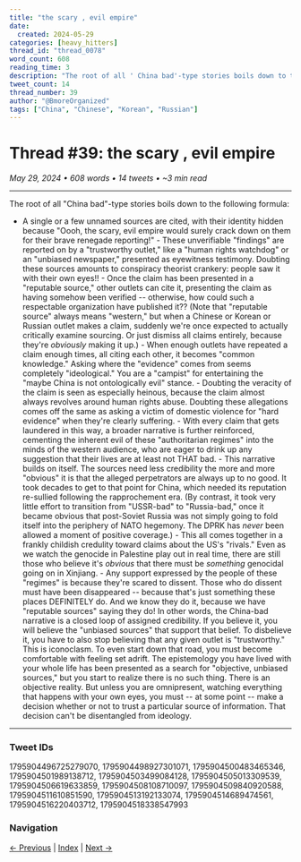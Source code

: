 ```yaml
---
title: "the scary , evil empire"
date:
  created: 2024-05-29
categories: [heavy_hitters]
thread_id: "thread_0078"
word_count: 608
reading_time: 3
description: "The root of all ' China bad'-type stories boils down to the following formula : - A single or a few unnamed sources are cited , with their identity hidden..."
tweet_count: 14
thread_number: 39
author: "@BmoreOrganized"
tags: ["China", "Chinese", "Korean", "Russian"]
---
```

# Thread #39: the scary , evil empire

*May 29, 2024 • 608 words • 14 tweets • ~3 min read*

---

The root of all "China bad"-type stories boils down to the following formula:

- A single or a few unnamed sources are cited, with their identity hidden because "Oooh, the scary, evil empire would surely crack down on them for their brave renegade reporting!" - These unverifiable "findings" are reported on by a "trustworthy outlet," like a "human rights watchdog" or an "unbiased newspaper," presented as eyewitness testimony. Doubting these sources amounts to conspiracy theorist crankery: people saw it with their own eyes!! - Once the claim has been presented in a "reputable source," other outlets can cite it, presenting the claim as having somehow been verified -- otherwise, how could such a respectable organization have published it?? (Note that "reputable source" always means "western," but when a Chinese or Korean or Russian outlet makes a claim, suddenly we're once expected to actually critically examine sourcing. Or just dismiss all claims entirely, because they're *obviously* making it up.) - When enough outlets have repeated a claim enough times, all citing each other, it becomes "common knowledge." Asking where the "evidence" comes from seems completely "ideological." You are a "campist" for entertaining the "maybe China is not ontologically evil" stance. - Doubting the veracity of the claim is seen as especially heinous, because the claim almost always revolves around human rights abuse. Doubting these allegations comes off the same as asking a victim of domestic violence for "hard evidence" when they're clearly suffering. - With every claim that gets laundered in this way, a broader narrative is further reinforced, cementing the inherent evil of these "authoritarian regimes" into the minds of the western audience, who are eager to drink up any suggestion that their lives are at least not THAT bad. - This narrative builds on itself. The sources need less credibility the more and more "obvious" it is that the alleged perpetrators are always up to no good. It took decades to get to that point for China, which needed its reputation re-sullied following the rapprochement era. (By contrast, it took very little effort to transition from "USSR-bad" to "Russia-bad," once it became obvious that post-Soviet Russia was not simply going to fold itself into the periphery of NATO hegemony. The DPRK has *never* been allowed a moment of positive coverage.) - This all comes together in a frankly childish credulity toward claims about the US's "rivals." Even as we watch the genocide in Palestine play out in real time, there are still those who believe it's *obvious* that there must be *something* genocidal going on in Xinjiang. - Any support expressed by the people of these "regimes" is because they're scared to dissent. Those who do dissent must have been disappeared -- because that's just something these places DEFINITELY do. And we know they do it, because we have "reputable sources" saying they do! In other words, the China-bad narrative is a closed loop of assigned credibility. If you believe it, you will believe the "unbiased sources" that support that belief. To disbelieve it, you have to also stop believing that any given outlet is "trustworthy." This is iconoclasm. To even start down that road, you must become comfortable with feeling set adrift. The epistemology you have lived with your whole life has been presented as a search for "objective, unbiased sources," but you start to realize there is no such thing. There is an objective reality. But unless you are omnipresent, watching everything that happens with your own eyes, you must -- at some point -- make a decision whether or not to trust a particular source of information. That decision can't be disentangled from ideology.

---

### Tweet IDs
1795904496725279070, 1795904498927301071, 1795904500483465346, 1795904501989138712, 1795904503499084128, 1795904505013309539, 1795904506619633859, 1795904508108710097, 1795904509840920588, 1795904511610851590, 1795904513192133074, 1795904514689474561, 1795904516220403712, 1795904518338547993

### Navigation
[← Previous](038-*.md) | [Index](index.md) | [Next →](040-*.md)
